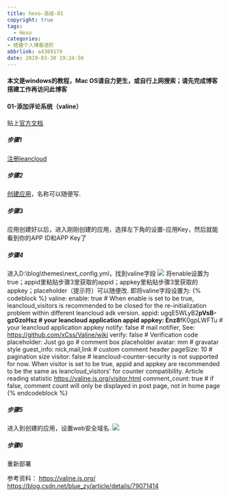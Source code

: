 ```yaml
---
title: hexo-高级-01
copyright: true
tags:
  - Hexo
categories: 
- 搭建个人博客进阶
abbrlink: a4389179
date: 2019-03-30 19:24:50
---
```

#### 本文是windows的教程，Mac OS请自力更生，或自行上网搜索；请先完成博客搭建工作再访问此博客

#### 01-添加评论系统（valine）

贴上[官方文档](https://valine.js.org/)

##### 步骤1

[注册leancloud](https://leancloud.cn/dashboard/login.html#/signup)
<!-- more -->
##### 步骤2

[创建应用](https://leancloud.cn/dashboard/applist.html#/newapp)，名称可以随便写.

##### 步骤3

应用创建好以后，进入刚刚创建的应用，选择左下角的设置-应用Key，然后就能看到你的APP ID和APP Key了

##### 步骤4

进入D:\blog\themes\next\_config.yml，找到valine字段
![](https://serverless-page-bucket-jm08mud0-1300042459.cos-website.ap-shanghai.myqcloud.com/pic20.jpg)
将enable设置为true；appid里粘贴步骤3里获取的appid；appkey里粘贴步骤3里获取的appkey；placeholder（提示符）可以随便改.
即将valine字段设置为:
{% codeblock %}
valine:
  enable: true # When enable is set to be true, leancloud_visitors is recommended to be closed for the re-initialization problem within different leancloud adk version.
  appid: ugqE5WLyB2**********pVsB-gzGzoHsz # your leancloud application appid
  appkey: Enz8**********fK0gpLWFTu # your leancloud application appkey
  notify: false # mail notifier, See: https://github.com/xCss/Valine/wiki
  verify: false # Verification code
  placeholder: Just go go # comment box placeholder
  avatar: mm # gravatar style
  guest_info: nick,mail,link # custom comment header
  pageSize: 10 # pagination size
  visitor: false # leancloud-counter-security is not supported for now. When visitor is set to be true, appid and appkey are recommended to be the same as leancloud_visitors' for counter compatibility. Article reading statistic https://valine.js.org/visitor.html
  comment_count: true # if false, comment count will only be displayed in post page, not in home page
{% endcodeblock %}

##### 步骤5

进入到创建的应用，设置web安全域名.
![](https://serverless-page-bucket-jm08mud0-1300042459.cos-website.ap-shanghai.myqcloud.com/pic21.jpg)

##### 步骤6

重新部署

参考资料：
<https://valine.js.org/>
<https://blog.csdn.net/blue_zy/article/details/79071414>
